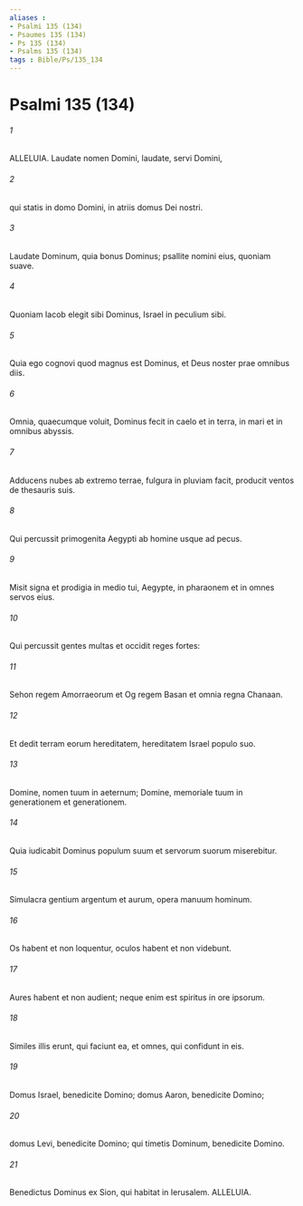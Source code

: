 ```yaml
---
aliases : 
- Psalmi 135 (134)
- Psaumes 135 (134)
- Ps 135 (134)
- Psalms 135 (134)
tags : Bible/Ps/135_134
---
```


# Psalmi 135 (134)

###### 1
ALLELUIA. Laudate nomen Domini, laudate, servi Domini,
###### 2
qui statis in domo Domini, in atriis domus Dei nostri.
###### 3
Laudate Dominum, quia bonus Dominus; psallite nomini eius, quoniam suave.
###### 4
Quoniam Iacob elegit sibi Dominus, Israel in peculium sibi.
###### 5
Quia ego cognovi quod magnus est Dominus, et Deus noster prae omnibus diis.
###### 6
Omnia, quaecumque voluit, Dominus fecit in caelo et in terra, in mari et in omnibus abyssis.
###### 7
Adducens nubes ab extremo terrae, fulgura in pluviam facit, producit ventos de thesauris suis.
###### 8
Qui percussit primogenita Aegypti ab homine usque ad pecus.
###### 9
Misit signa et prodigia in medio tui, Aegypte, in pharaonem et in omnes servos eius.
###### 10
Qui percussit gentes multas et occidit reges fortes:
###### 11
Sehon regem Amorraeorum et Og regem Basan et omnia regna Chanaan.
###### 12
Et dedit terram eorum hereditatem, hereditatem Israel populo suo.
###### 13
Domine, nomen tuum in aeternum; Domine, memoriale tuum in generationem et generationem.
###### 14
Quia iudicabit Dominus populum suum et servorum suorum miserebitur.
###### 15
Simulacra gentium argentum et aurum, opera manuum hominum.
###### 16
Os habent et non loquentur, oculos habent et non videbunt.
###### 17
Aures habent et non audient; neque enim est spiritus in ore ipsorum.
###### 18
Similes illis erunt, qui faciunt ea, et omnes, qui confidunt in eis.
###### 19
Domus Israel, benedicite Domino; domus Aaron, benedicite Domino;
###### 20
domus Levi, benedicite Domino; qui timetis Dominum, benedicite Domino.
###### 21
Benedictus Dominus ex Sion, qui habitat in Ierusalem. ALLELUIA.
